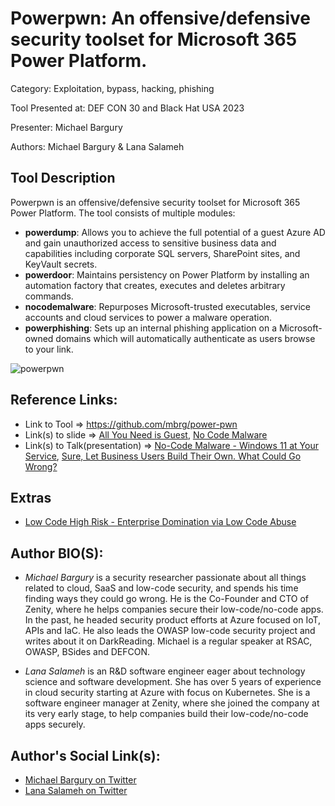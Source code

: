 # Powerpwn: An offensive/defensive security toolset for Microsoft 365 Power Platform.
Category: Exploitation, bypass, hacking, phishing

Tool Presented at: DEF CON 30 and Black Hat USA 2023

Presenter: Michael Bargury

Authors: Michael Bargury & Lana Salameh

## Tool Description
Powerpwn is an offensive/defensive security toolset for Microsoft 365 Power Platform.
The tool consists of multiple modules:
- **powerdump**: Allows you to achieve the full potential of a guest Azure AD and gain unauthorized access to sensitive business data and capabilities including corporate SQL servers, SharePoint sites, and KeyVault secrets.
- **powerdoor**: Maintains persistency on Power Platform by installing an automation factory that creates, executes and deletes arbitrary commands.
- **nocodemalware**: Repurposes Microsoft-trusted executables, service accounts and cloud services to power a malware operation.
- **powerphishing**: Sets up an internal phishing application on a Microsoft-owned domains which will automatically authenticate as users browse to your link.

![powerpwn](https://github.com/mbrg/power-pwn/blob/main/wiki/powerpwn_asci_black.png)

## Reference Links:
- Link to Tool => https://github.com/mbrg/power-pwn
- Link(s) to slide => [All You Need is Guest](https://www.mbgsec.com/assets/pdfs/2023-08-10_BHUSA-2023_All_You_Need_is_Guest.pdf), [No Code Malware](https://www.mbgsec.com/assets/pdfs/2022-08-13_DEFCON30_No_Code_Malware.pdf)
- Link(s) to Talk(presentation) => [No-Code Malware - Windows 11 at Your Service](https://www.youtube.com/watch?v=e8PEIOa6W9M), [Sure, Let Business Users Build Their Own. What Could Go Wrong?](https://www.youtube.com/watch?v=nHDUVzrpZEk&t=23971s)

## Extras
- [Low Code High Risk - Enterprise Domination via Low Code Abuse](https://www.youtube.com/watch?v=D3A62Rzozq4)

## Author BIO(S):
- *Michael Bargury* is a security researcher passionate about all things related to cloud, SaaS and low-code security, and spends his time finding ways they could go wrong. He is the Co-Founder and CTO of Zenity, where he helps companies secure their low-code/no-code apps. In the past, he headed security product efforts at Azure focused on IoT, APIs and IaC. He also leads the OWASP low-code security project and writes about it on DarkReading. Michael is a regular speaker at RSAC, OWASP, BSides and DEFCON.

- *Lana Salameh* is an R&D software engineer eager about technology science and software development. She has over 5 years of experience in cloud security starting at Azure with focus on Kubernetes.
She is a software engineer manager at Zenity, where she joined the company at its very early stage, to help companies build their low-code/no-code apps securely.

## Author's Social Link(s):
- [Michael Bargury on Twitter](https://twitter.com/mbrg0)
- [Lana Salameh on Twitter](https://twitter.com/lana__salameh)